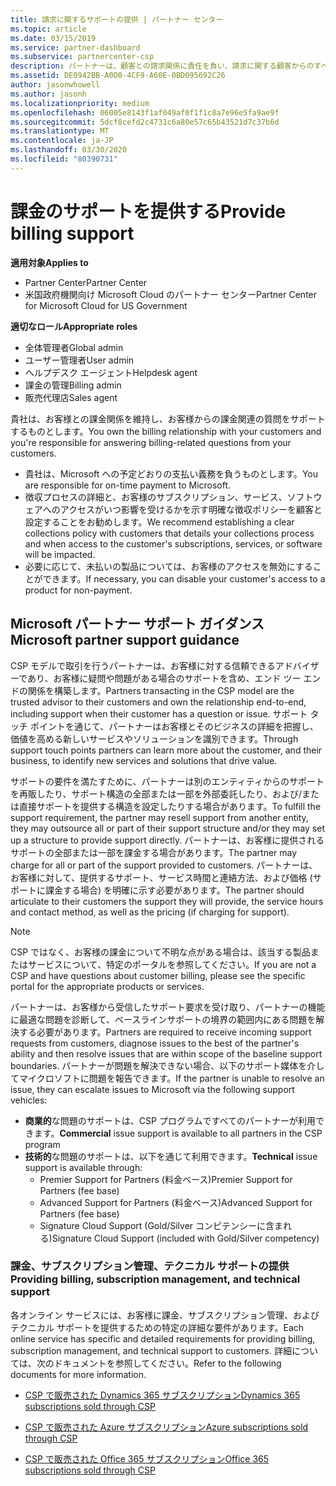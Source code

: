 ```yaml
---
title: 請求に関するサポートの提供 | パートナー センター
ms.topic: article
ms.date: 03/15/2019
ms.service: partner-dashboard
ms.subservice: partnercenter-csp
description: パートナーは、顧客との請求関係に責任を負い、請求に関する顧客からのすべての質問に十分に対応する必要があります。
ms.assetid: DE0942BB-A0D0-4CF9-A60E-0BD095692C26
author: jasonwhowell
ms.author: jasonh
ms.localizationpriority: medium
ms.openlocfilehash: 06005e8143f1af049af0f1f1c8a7e96e5fa9ae9f
ms.sourcegitcommit: 5dcf8cefd2c4731c6a80e57c65b43521d7c37b6d
ms.translationtype: MT
ms.contentlocale: ja-JP
ms.lasthandoff: 03/30/2020
ms.locfileid: "80390731"
---
```

# <a name="provide-billing-support"></a><span data-ttu-id="af6e1-103">課金のサポートを提供する</span><span class="sxs-lookup"><span data-stu-id="af6e1-103">Provide billing support</span></span>

<span data-ttu-id="af6e1-104">**適用対象**</span><span class="sxs-lookup"><span data-stu-id="af6e1-104">**Applies to**</span></span>

-  <span data-ttu-id="af6e1-105">Partner Center</span><span class="sxs-lookup"><span data-stu-id="af6e1-105">Partner Center</span></span>
-  <span data-ttu-id="af6e1-106">米国政府機関向け Microsoft Cloud のパートナー センター</span><span class="sxs-lookup"><span data-stu-id="af6e1-106">Partner Center for Microsoft Cloud for US Government</span></span>

<span data-ttu-id="af6e1-107">**適切なロール**</span><span class="sxs-lookup"><span data-stu-id="af6e1-107">**Appropriate roles**</span></span>
-   <span data-ttu-id="af6e1-108">全体管理者</span><span class="sxs-lookup"><span data-stu-id="af6e1-108">Global admin</span></span>
-   <span data-ttu-id="af6e1-109">ユーザー管理者</span><span class="sxs-lookup"><span data-stu-id="af6e1-109">User admin</span></span>
-   <span data-ttu-id="af6e1-110">ヘルプデスク エージェント</span><span class="sxs-lookup"><span data-stu-id="af6e1-110">Helpdesk agent</span></span>
-   <span data-ttu-id="af6e1-111">課金の管理</span><span class="sxs-lookup"><span data-stu-id="af6e1-111">Billing admin</span></span>
-   <span data-ttu-id="af6e1-112">販売代理店</span><span class="sxs-lookup"><span data-stu-id="af6e1-112">Sales agent</span></span>

<span data-ttu-id="af6e1-113">貴社は、お客様との課金関係を維持し、お客様からの課金関連の質問をサポートするものとします。</span><span class="sxs-lookup"><span data-stu-id="af6e1-113">You own the billing relationship with your customers and you're responsible for answering billing-related questions from your customers.</span></span>

-   <span data-ttu-id="af6e1-114">貴社は、Microsoft への予定どおりの支払い義務を負うものとします。</span><span class="sxs-lookup"><span data-stu-id="af6e1-114">You are responsible for on-time payment to Microsoft.</span></span>
-   <span data-ttu-id="af6e1-115">徴収プロセスの詳細と、お客様のサブスクリプション、サービス、ソフトウェアへのアクセスがいつ影響を受けるかを示す明確な徴収ポリシーを顧客と設定することをお勧めします。</span><span class="sxs-lookup"><span data-stu-id="af6e1-115">We recommend establishing a clear collections policy with customers that details your collections process and when access to the customer's subscriptions, services, or software will be impacted.</span></span>
-   <span data-ttu-id="af6e1-116">必要に応じて、未払いの製品については、お客様のアクセスを無効にすることができます。</span><span class="sxs-lookup"><span data-stu-id="af6e1-116">If necessary, you can disable your customer's access to a product for non-payment.</span></span>

## <a name="microsoft-partner-support-guidance"></a><span data-ttu-id="af6e1-117">Microsoft パートナー サポート ガイダンス</span><span class="sxs-lookup"><span data-stu-id="af6e1-117">Microsoft partner support guidance</span></span>

<span data-ttu-id="af6e1-118">CSP モデルで取引を行うパートナーは、お客様に対する信頼できるアドバイザーであり、お客様に疑問や問題がある場合のサポートを含め、エンド ツー エンドの関係を構築します。</span><span class="sxs-lookup"><span data-stu-id="af6e1-118">Partners transacting in the CSP model are the trusted advisor to their customers and own the relationship end-to-end, including support when their customer has a question or issue.</span></span> <span data-ttu-id="af6e1-119">サポート タッチ ポイントを通じて、パートナーはお客様とそのビジネスの詳細を把握し、価値を高める新しいサービスやソリューションを識別できます。</span><span class="sxs-lookup"><span data-stu-id="af6e1-119">Through support touch points partners can learn more about the customer, and their business, to identify new services and solutions that drive value.</span></span>

<span data-ttu-id="af6e1-120">サポートの要件を満たすために、パートナーは別のエンティティからのサポートを再販したり、サポート構造の全部または一部を外部委託したり、および/または直接サポートを提供する構造を設定したりする場合があります。</span><span class="sxs-lookup"><span data-stu-id="af6e1-120">To fulfill the support requirement, the partner may resell support from another entity, they may outsource all or part of their support structure and/or they may set up a structure to provide support directly.</span></span>  <span data-ttu-id="af6e1-121">パートナーは、お客様に提供されるサポートの全部または一部を課金する場合があります。</span><span class="sxs-lookup"><span data-stu-id="af6e1-121">The partner may charge for all or part of the support provided to customers.</span></span> <span data-ttu-id="af6e1-122">パートナーは、お客様に対して、提供するサポート、サービス時間と連絡方法、および価格 (サポートに課金する場合) を明確に示す必要があります。</span><span class="sxs-lookup"><span data-stu-id="af6e1-122">The partner should articulate to their customers the support they will provide, the service hours and contact method, as well as the pricing (if charging for support).</span></span> 

>[!Note]
><span data-ttu-id="af6e1-123">CSP ではなく、お客様の課金について不明な点がある場合は、該当する製品またはサービスについて、特定のポータルを参照してください。</span><span class="sxs-lookup"><span data-stu-id="af6e1-123">If you are not a CSP and have questions about customer billing, please see the specific portal for the appropriate products or services.</span></span>

<span data-ttu-id="af6e1-124">パートナーは、お客様から受信したサポート要求を受け取り、パートナーの機能に最適な問題を診断して、ベースラインサポートの境界の範囲内にある問題を解決する必要があります。</span><span class="sxs-lookup"><span data-stu-id="af6e1-124">Partners are required to receive incoming support requests from customers, diagnose issues to the best of the partner's ability and then resolve issues that are within scope of the baseline support boundaries.</span></span> <span data-ttu-id="af6e1-125">パートナーが問題を解決できない場合、以下のサポート媒体を介してマイクロソフトに問題を報告できます。</span><span class="sxs-lookup"><span data-stu-id="af6e1-125">If the partner is unable to resolve an issue, they can escalate issues to Microsoft via the following support vehicles:</span></span>

- <span data-ttu-id="af6e1-126">**商業的**な問題のサポートは、CSP プログラムですべてのパートナーが利用できます。</span><span class="sxs-lookup"><span data-stu-id="af6e1-126">**Commercial** issue support is available to all partners in the CSP program</span></span>
-   <span data-ttu-id="af6e1-127">**技術的**な問題のサポートは、以下を通じて利用できます。</span><span class="sxs-lookup"><span data-stu-id="af6e1-127">**Technical** issue support is available through:</span></span>
    -   <span data-ttu-id="af6e1-128">Premier Support for Partners (料金ベース)</span><span class="sxs-lookup"><span data-stu-id="af6e1-128">Premier Support for Partners (fee base)</span></span>
    -   <span data-ttu-id="af6e1-129">Advanced Support for Partners (料金ベース)</span><span class="sxs-lookup"><span data-stu-id="af6e1-129">Advanced Support for Partners (fee base)</span></span>
    -   <span data-ttu-id="af6e1-130">Signature Cloud Support (Gold/Silver コンピテンシーに含まれる)</span><span class="sxs-lookup"><span data-stu-id="af6e1-130">Signature Cloud Support (included with Gold/Silver competency)</span></span>

### <a name="providing-billing-subscription-management-and-technical-support"></a><span data-ttu-id="af6e1-131">課金、サブスクリプション管理、テクニカル サポートの提供</span><span class="sxs-lookup"><span data-stu-id="af6e1-131">Providing billing, subscription management, and technical support</span></span> 

<span data-ttu-id="af6e1-132">各オンライン サービスには、お客様に課金、サブスクリプション管理、およびテクニカル サポートを提供するための特定の詳細な要件があります。</span><span class="sxs-lookup"><span data-stu-id="af6e1-132">Each online service has specific and detailed requirements for providing billing, subscription management, and technical support to customers.</span></span> <span data-ttu-id="af6e1-133">詳細については、次のドキュメントを参照してください。</span><span class="sxs-lookup"><span data-stu-id="af6e1-133">Refer to the following documents for more information.</span></span>

-   [<span data-ttu-id="af6e1-134">CSP で販売された Dynamics 365 サブスクリプション</span><span class="sxs-lookup"><span data-stu-id="af6e1-134">Dynamics 365 subscriptions sold through CSP</span></span>](https://www.microsoftpartnercommunity.com/t5/CSP/Microsoft-Partner-Support-Guidance/m-p/5262#M30)

-   [<span data-ttu-id="af6e1-135">CSP で販売された Azure サブスクリプション</span><span class="sxs-lookup"><span data-stu-id="af6e1-135">Azure subscriptions sold through CSP</span></span>](https://www.microsoftpartnercommunity.com/t5/CSP/Microsoft-Partner-Support-Guidance/m-p/5263#M31)

-   [<span data-ttu-id="af6e1-136">CSP で販売された Office 365 サブスクリプション</span><span class="sxs-lookup"><span data-stu-id="af6e1-136">Office 365 subscriptions sold through CSP</span></span>](https://www.microsoftpartnercommunity.com/t5/CSP/Microsoft-Partner-Support-Guidance/m-p/5264#M32)
 

